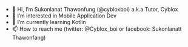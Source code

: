 - 👋 Hi, I’m Sukonlanat Thawonfung (@cybloxboi) a.k.a Tutor, Cyblox
- 👀 I’m interested in Mobile Application Dev
- 🌱 I’m currently learning Kotlin
- 📫 How to reach me (twitter: @Cyblox_boi or facebook: Sukonlanatt Thawonfang)
